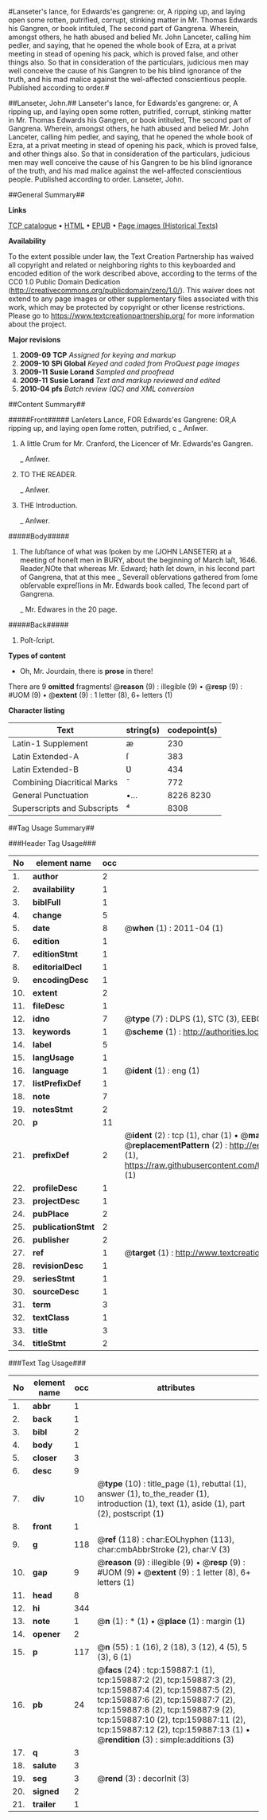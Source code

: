 #Lanseter's lance, for Edwards'es gangrene: or, A ripping up, and laying open some rotten, putrified, corrupt, stinking matter in Mr. Thomas Edwards his Gangren, or book intituled, The second part of Gangrena. Wherein, amongst others, he hath abused and belied Mr. John Lanceter, calling him pedler, and saying, that he opened the whole book of Ezra, at a privat meeting in stead of opening his pack, which is proved false, and other things also. So that in consideration of the particulars, judicious men may well conceive the cause of his Gangren to be his blind ignorance of the truth, and his mad malice against the wel-affected conscientious people. Published according to order.#

##Lanseter, John.##
Lanseter's lance, for Edwards'es gangrene: or, A ripping up, and laying open some rotten, putrified, corrupt, stinking matter in Mr. Thomas Edwards his Gangren, or book intituled, The second part of Gangrena. Wherein, amongst others, he hath abused and belied Mr. John Lanceter, calling him pedler, and saying, that he opened the whole book of Ezra, at a privat meeting in stead of opening his pack, which is proved false, and other things also. So that in consideration of the particulars, judicious men may well conceive the cause of his Gangren to be his blind ignorance of the truth, and his mad malice against the wel-affected conscientious people. Published according to order.
Lanseter, John.

##General Summary##

**Links**

[TCP catalogue](http://www.ota.ox.ac.uk/tcp/)  • 
[HTML](http://tei.it.ox.ac.uk/tcp/Texts-HTML/free/A88/A88697.html)  • 
[EPUB](http://tei.it.ox.ac.uk/tcp/Texts-EPUB/free/A88/A88697.epub) • 
[Page images (Historical Texts)](https://historicaltexts.jisc.ac.uk/eebo-99861664e)

**Availability**

To the extent possible under law, the Text Creation Partnership has waived all copyright and related or neighboring rights to this keyboarded and encoded edition of the work described above, according to the terms of the CC0 1.0 Public Domain Dedication (http://creativecommons.org/publicdomain/zero/1.0/). This waiver does not extend to any page images or other supplementary files associated with this work, which may be protected by copyright or other license restrictions. Please go to https://www.textcreationpartnership.org/ for more information about the project.

**Major revisions**

1. __2009-09__ __TCP__ *Assigned for keying and markup*
1. __2009-10__ __SPi Global__ *Keyed and coded from ProQuest page images*
1. __2009-11__ __Susie Lorand__ *Sampled and proofread*
1. __2009-11__ __Susie Lorand__ *Text and markup reviewed and edited*
1. __2010-04__ __pfs__ *Batch review (QC) and XML conversion*

##Content Summary##

#####Front#####
Lanſeters Lance, FOR Edwards'es Gangrene: OR,A ripping up, and laying open ſome rotten, putrified, c
    _ Anſwer.

1. A little Crum for Mr. Cranford, the Licencer of Mr. Edwards'es Gangren.

    _ Anſwer.

1. TO THE READER.

    _ Anſwer.

1. THE Introduction.

    _ Anſwer.

#####Body#####

1. The ſubſtance of what was ſpoken by me (JOHN LANSETER) at a meeting of honeſt men in BURY, about the beginning of March laſt, 1646.
Reader,NOte that whereas Mr. Edward; hath ſet down, in his ſecond part of Gangrena, that at this mee
    _ Severall obſervations gathered from ſome obſervable expreſſions in Mr. Edwards book called, The ſecond part of Gangrena.

    _ Mr. Edwares in the 20 page.

#####Back#####

1. Poſt-ſcript.

**Types of content**

  * Oh, Mr. Jourdain, there is **prose** in there!

There are 9 **omitted** fragments! 
 @__reason__ (9) : illegible (9)  •  @__resp__ (9) : #UOM (9)  •  @__extent__ (9) : 1 letter (8), 6+ letters (1)

**Character listing**


|Text|string(s)|codepoint(s)|
|---|---|---|
|Latin-1 Supplement|æ|230|
|Latin Extended-A|ſ|383|
|Latin Extended-B|Ʋ|434|
|Combining             Diacritical Marks|̄|772|
|General Punctuation|•…|8226 8230|
|Superscripts             and Subscripts|⁴|8308|

##Tag Usage Summary##

###Header Tag Usage###

|No|element name|occ|attributes|
|---|---|---|---|
|1.|__author__|2||
|2.|__availability__|1||
|3.|__biblFull__|1||
|4.|__change__|5||
|5.|__date__|8| @__when__ (1) : 2011-04 (1)|
|6.|__edition__|1||
|7.|__editionStmt__|1||
|8.|__editorialDecl__|1||
|9.|__encodingDesc__|1||
|10.|__extent__|2||
|11.|__fileDesc__|1||
|12.|__idno__|7| @__type__ (7) : DLPS (1), STC (3), EEBO-CITATION (1), PROQUEST (1), VID (1)|
|13.|__keywords__|1| @__scheme__ (1) : http://authorities.loc.gov/ (1)|
|14.|__label__|5||
|15.|__langUsage__|1||
|16.|__language__|1| @__ident__ (1) : eng (1)|
|17.|__listPrefixDef__|1||
|18.|__note__|7||
|19.|__notesStmt__|2||
|20.|__p__|11||
|21.|__prefixDef__|2| @__ident__ (2) : tcp (1), char (1)  •  @__matchPattern__ (2) : ([0-9\-]+):([0-9IVX]+) (1), (.+) (1)  •  @__replacementPattern__ (2) : http://eebo.chadwyck.com/downloadtiff?vid=$1&page=$2 (1), https://raw.githubusercontent.com/textcreationpartnership/Texts/master/tcpchars.xml#$1 (1)|
|22.|__profileDesc__|1||
|23.|__projectDesc__|1||
|24.|__pubPlace__|2||
|25.|__publicationStmt__|2||
|26.|__publisher__|2||
|27.|__ref__|1| @__target__ (1) : http://www.textcreationpartnership.org/docs/. (1)|
|28.|__revisionDesc__|1||
|29.|__seriesStmt__|1||
|30.|__sourceDesc__|1||
|31.|__term__|3||
|32.|__textClass__|1||
|33.|__title__|3||
|34.|__titleStmt__|2||


###Text Tag Usage###

|No|element name|occ|attributes|
|---|---|---|---|
|1.|__abbr__|1||
|2.|__back__|1||
|3.|__bibl__|2||
|4.|__body__|1||
|5.|__closer__|3||
|6.|__desc__|9||
|7.|__div__|10| @__type__ (10) : title_page (1), rebuttal (1), answer (1), to_the_reader (1), introduction (1), text (1), aside (1), part (2), postscript (1)|
|8.|__front__|1||
|9.|__g__|118| @__ref__ (118) : char:EOLhyphen (113), char:cmbAbbrStroke (2), char:V (3)|
|10.|__gap__|9| @__reason__ (9) : illegible (9)  •  @__resp__ (9) : #UOM (9)  •  @__extent__ (9) : 1 letter (8), 6+ letters (1)|
|11.|__head__|8||
|12.|__hi__|344||
|13.|__note__|1| @__n__ (1) : * (1)  •  @__place__ (1) : margin (1)|
|14.|__opener__|2||
|15.|__p__|117| @__n__ (55) : 1 (16), 2 (18), 3 (12), 4 (5), 5 (3), 6 (1)|
|16.|__pb__|24| @__facs__ (24) : tcp:159887:1 (1), tcp:159887:2 (2), tcp:159887:3 (2), tcp:159887:4 (2), tcp:159887:5 (2), tcp:159887:6 (2), tcp:159887:7 (2), tcp:159887:8 (2), tcp:159887:9 (2), tcp:159887:10 (2), tcp:159887:11 (2), tcp:159887:12 (2), tcp:159887:13 (1)  •  @__rendition__ (3) : simple:additions (3)|
|17.|__q__|3||
|18.|__salute__|3||
|19.|__seg__|3| @__rend__ (3) : decorInit (3)|
|20.|__signed__|2||
|21.|__trailer__|1||
